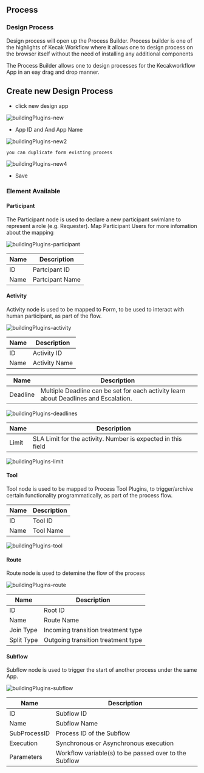 ## Process ##

### Design Process ###

Design process will open up the Process Builder. Process builder is one of the highlights of Kecak Workflow
where it allows one to design process on the browser itself without the need of installing any additional components

The Process Builder allows one to design processes for the Kecakworkflow App in an eay drag and drop manner.

 

## Create new Design Process ##

- click new design app 

<img src="https://raw.githubusercontent.com/kinnara-digital-studio/kecak-workflow/master/docs/assets/buildingPlugins-new.png" alt="buildingPlugins-new" />

- App ID  and And App Name 

<img src="https://raw.githubusercontent.com/kinnara-digital-studio/kecak-workflow/master/docs/assets/buildingPlugins-new2.png" alt="buildingPlugins-new2" />

``` 
you can duplicate form existing process
```


<img src="https://raw.githubusercontent.com/kinnara-digital-studio/kecak-workflow/master/docs/assets/buildingPlugins-new4.png" alt="buildingPlugins-new4" />

- Save 

### Element Available ###

#### Participant ####

The Participant node is used to declare a new participant swimlane to represent a role (e.g. Requester). Map Participant Users for more infomation about the mapping 

<img src="https://raw.githubusercontent.com/kinnara-digital-studio/kecak-workflow/master/docs/assets/buildingPlugins-participant.png" alt="buildingPlugins-participant" />

| Name | Description |
|---|---|
| ID | Partcipant ID |
| Name | Partcipant Name |

#### Activity ####

Activity node is used to be mapped to Form, to be used to interact with human participant, as part of the flow. 

<img src="https://raw.githubusercontent.com/kinnara-digital-studio/kecak-workflow/master/docs/assets/buildingPlugins-activity.png" alt="buildingPlugins-activity" />

| Name | Description |
|---|---|
| ID | Activity ID |
| Name | Activity Name |

| Name | Description |
|---|---|
| Deadline | Multiple Deadline can be set for each activity learn about Deadlines and Escalation. |

<img src="https://raw.githubusercontent.com/kinnara-digital-studio/kecak-workflow/master/docs/assets/buildingPlugins-Deadlines.png" alt="buildingPlugins-deadlines" />

| Name | Description |
|---|---|
| Limit | SLA Limit for the activity. Number is expected in this field |

<img src="https://raw.githubusercontent.com/kinnara-digital-studio/kecak-workflow/master/docs/assets/buildingPlugins-limit.png" alt="buildingPlugins-limit" />

#### Tool ####

Tool node is used to be mapped to Process Tool Plugins, to trigger/archive certain functionality programmatically, as part of the process flow.

| Name | Description |
|---|---|
| ID | Tool ID |
| Name | Tool Name |

<img src="https://raw.githubusercontent.com/kinnara-digital-studio/kecak-workflow/master/docs/assets/buildingPlugins-tool.png" alt="buildingPlugins-tool" />

#### Route ####

Route node is used to detemine the flow of the process

<img src="https://raw.githubusercontent.com/kinnara-digital-studio/kecak-workflow/master/docs/assets/buildingPlugins-route.png" alt="buildingPlugins-route" />

| Name | Description |
|---|---|
| ID |Root ID |
| Name | Route Name |
| Join Type | Incoming transition treatment type |
| Split Type | Outgoing transition treatment type |

#### Subflow ####

Subflow node is used to trigger the start of another process under the same App.

<img src="https://raw.githubusercontent.com/kinnara-digital-studio/kecak-workflow/master/docs/assets/buildingPlugins-subflow.png" alt="buildingPlugins-subflow" />

| Name | Description |
|---|---|
| ID | Subflow ID |
| Name | Subflow Name|
| SubProcessID | Process ID of the Subflow |
| Execution | Synchronous or Asynchronous execution |
| Parameters | Workflow variable(s) to be passed over to the Subflow |




